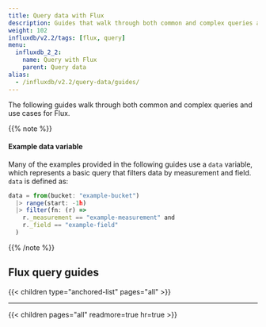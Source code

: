 ```yaml
---
title: Query data with Flux
description: Guides that walk through both common and complex queries and use cases for Flux.
weight: 102
influxdb/v2.2/tags: [flux, query]
menu:
  influxdb_2_2:
    name: Query with Flux
    parent: Query data
alias:
  - /influxdb/v2.2/query-data/guides/
---
```


The following guides walk through both common and complex queries and use cases for Flux.

{{% note %}}
#### Example data variable
Many of the examples provided in the following guides use a `data` variable,
which represents a basic query that filters data by measurement and field.
`data` is defined as:

```js
data = from(bucket: "example-bucket")
  |> range(start: -1h)
  |> filter(fn: (r) =>
    r._measurement == "example-measurement" and
    r._field == "example-field"
  )
```
{{% /note %}}

## Flux query guides

{{< children type="anchored-list" pages="all" >}}

---

{{< children pages="all" readmore=true hr=true >}}
